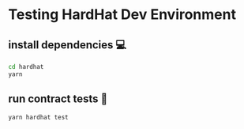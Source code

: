 # Testing HardHat Dev Environment

## install dependencies :computer:

```bash
cd hardhat
yarn
```

## run contract tests :hammer:

```bash
yarn hardhat test
```

